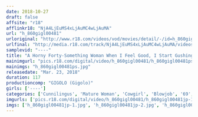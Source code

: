 ```yaml
---
date: 2018-10-27
draft: false
affsite: "r18"
afflinkr18: "NjA4LjEuMS4xLjAuMC4wLjAuMA"
url: "h_860gigl00481"
urloriginal: "http://www.r18.com/videos/vod/movies/detail/-/id=h_860gigl00481"
urlfinal: "http://media.r18.com/track/NjA4LjEuMS4xLjAuMC4wLjAuMA/videos/vod/movies/detail/-/id=h_860gigl00481"
samplevid: "----"
title: "A Horny Forty-Something Woman When I Feel Good, I Start Gushing Tons Of Pussy Juice"
mainimgurl: "pics.r18.com/digital/video/h_860gigl00481/h_860gigl00481ps.jpg"
mainimgs: "h_860gigl00481ps.jpg"
releasedate: "Mar. 23, 2018"
duration: 117
productioncomp: "GIGOLO (Gigolo)"
girls: ['----']
categories: ['Cunnilingus', 'Mature Woman', 'Cowgirl', 'Blowjob', '69', 'Fingering']
imgurls: ['pics.r18.com/digital/video/h_860gigl00481/h_860gigl00481jp-1.jpg', 'pics.r18.com/digital/video/h_860gigl00481/h_860gigl00481jp-2.jpg', 'pics.r18.com/digital/video/h_860gigl00481/h_860gigl00481jp-3.jpg', 'pics.r18.com/digital/video/h_860gigl00481/h_860gigl00481jp-4.jpg', 'pics.r18.com/digital/video/h_860gigl00481/h_860gigl00481jp-5.jpg', 'pics.r18.com/digital/video/h_860gigl00481/h_860gigl00481jp-6.jpg', 'pics.r18.com/digital/video/h_860gigl00481/h_860gigl00481jp-7.jpg', 'pics.r18.com/digital/video/h_860gigl00481/h_860gigl00481jp-8.jpg', 'pics.r18.com/digital/video/h_860gigl00481/h_860gigl00481jp-9.jpg', 'pics.r18.com/digital/video/h_860gigl00481/h_860gigl00481jp-10.jpg', 'pics.r18.com/digital/video/h_860gigl00481/h_860gigl00481jp-11.jpg', 'pics.r18.com/digital/video/h_860gigl00481/h_860gigl00481jp-12.jpg', 'pics.r18.com/digital/video/h_860gigl00481/h_860gigl00481jp-13.jpg', 'pics.r18.com/digital/video/h_860gigl00481/h_860gigl00481jp-14.jpg', 'pics.r18.com/digital/video/h_860gigl00481/h_860gigl00481jp-15.jpg', 'pics.r18.com/digital/video/h_860gigl00481/h_860gigl00481jp-16.jpg', 'pics.r18.com/digital/video/h_860gigl00481/h_860gigl00481jp-17.jpg', 'pics.r18.com/digital/video/h_860gigl00481/h_860gigl00481jp-18.jpg', 'pics.r18.com/digital/video/h_860gigl00481/h_860gigl00481jp-19.jpg', 'pics.r18.com/digital/video/h_860gigl00481/h_860gigl00481jp-20.jpg']
imgs: ['h_860gigl00481jp-1.jpg', 'h_860gigl00481jp-2.jpg', 'h_860gigl00481jp-3.jpg', 'h_860gigl00481jp-4.jpg', 'h_860gigl00481jp-5.jpg', 'h_860gigl00481jp-6.jpg', 'h_860gigl00481jp-7.jpg', 'h_860gigl00481jp-8.jpg', 'h_860gigl00481jp-9.jpg', 'h_860gigl00481jp-10.jpg', 'h_860gigl00481jp-11.jpg', 'h_860gigl00481jp-12.jpg', 'h_860gigl00481jp-13.jpg', 'h_860gigl00481jp-14.jpg', 'h_860gigl00481jp-15.jpg', 'h_860gigl00481jp-16.jpg', 'h_860gigl00481jp-17.jpg', 'h_860gigl00481jp-18.jpg', 'h_860gigl00481jp-19.jpg', 'h_860gigl00481jp-20.jpg']
---
```

